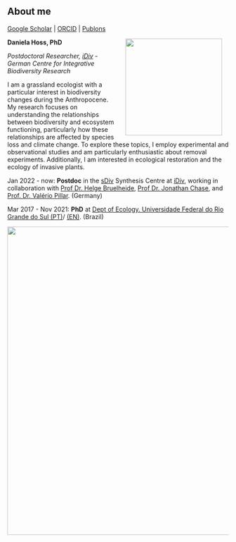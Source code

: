 ## About me
[Google Scholar](https://scholar.google.com/)  \|  [ORCID](https://orcid.org/0000-0002-6766-3904)  \|  [Publons](https://publons.com/researcher/1910318/daniela-hoss/)

<img style="padding: 0 15px; float: right;" src="profile_DH.jpg" align="right" width="220">
                                      

**Daniela Hoss, PhD**

*Postdoctoral Researcher, [iDiv](https://www.idiv.de/en/sdiv.html) - German Centre for Integrative Biodiversity Research*


I am a grassland ecologist with a particular interest in biodiversity changes during the Anthropocene. My research focuses on understanding the relationships between biodiversity and ecosystem functioning, particularly how these relationships are affected by species loss and climate change. To explore these topics, I employ experimental and observational studies and am particularly enthusiastic about removal experiments. Additionally, I am interested in ecological restoration and the ecology of invasive plants.


Jan 2022 - now: **Postdoc** in the [sDiv](https://www.idiv.de/en/sdiv.html) Synthesis Centre at [iDiv](https://www.idiv.de/en/sdiv.html), working in collaboration with [Prof Dr. Helge Bruelheide](https://www.botanik.uni-halle.de/geobotanik/helge_bruelheide/), [Prof Dr. Jonathan Chase](https://www.idiv.de/en/groups-and-people/core-groups/synthesis.html), and [Prof. Dr. Valério Pillar](https://www.researchgate.net/profile/Valerio-Pillar). (Germany)

Mar 2017 - Nov 2021: **PhD** at [Dept of Ecology. Universidade Federal do Rio Grande do Sul (PT)](https://www.ufrgs.br/ppgecologia/)/ [(EN)](https://www.ufrgs.br/ppgecologia/en/). (Brazil)


 <img src="rem1.jpeg"  align="center" width="700">



